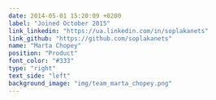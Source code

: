 ```yaml
---
date: 2014-05-01 15:20:09 +0200
label: "Joined October 2015"
link_linkedin: "https://ua.linkedin.com/in/soplakanets"
link_github: "https://github.com/soplakanets"
name: "Marta Chopey"
position: "Product"
font_color: "#333"
type: "right"
text_side: "left"
background_image: "img/team_marta_chopey.png"
---
```

